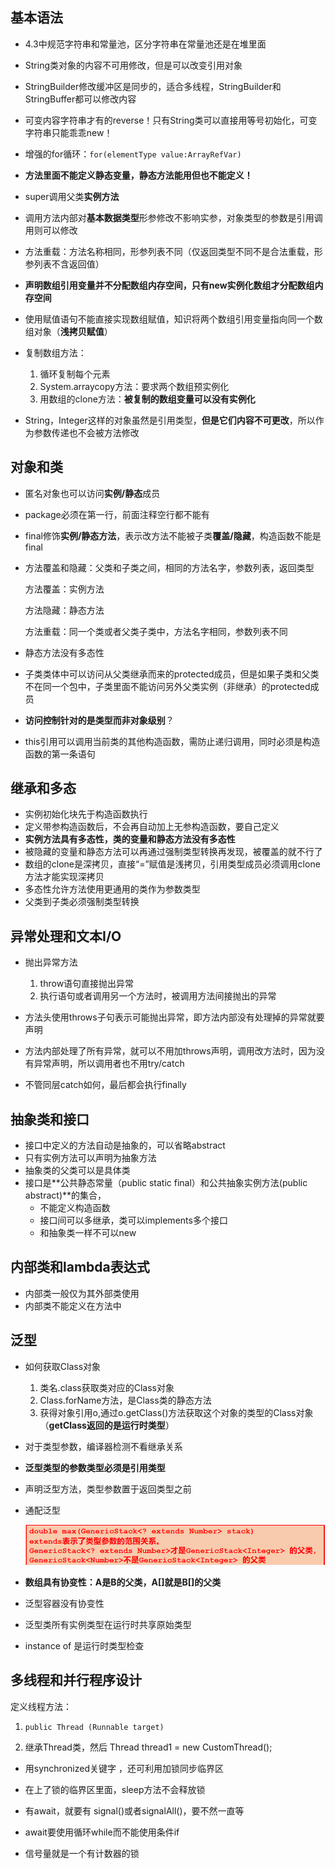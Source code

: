 ## 基本语法

* 4.3中规范字符串和常量池，区分字符串在常量池还是在堆里面
* String类对象的内容不可用修改，但是可以改变引用对象
* StringBuilder修改缓冲区是同步的，适合多线程，StringBuilder和StringBuffer都可以修改内容
* 可变内容字符串才有的reverse！只有String类可以直接用等号初始化，可变字符串只能乖乖new！
* 增强的for循环：`for(elementType value:ArrayRefVar)`
* **方法里面不能定义静态变量，静态方法能用但也不能定义！**
* super调用父类**实例方法**
* 调用方法内部对**基本数据类型**形参修改不影响实参，对象类型的参数是引用调用则可以修改
* 方法重载：方法名称相同，形参列表不同（仅返回类型不同不是合法重载，形参列表不含返回值）
* **声明数组引用变量并不分配数组内存空间，只有new实例化数组才分配数组内存空间**
* 使用赋值语句不能直接实现数组赋值，知识将两个数组引用变量指向同一个数组对象（**浅拷贝赋值**）

* 复制数组方法：
  1. 循环复制每个元素
  2. System.arraycopy方法：要求两个数组预实例化
  3. 用数组的clone方法：**被复制的数组变量可以没有实例化**
* String，Integer这样的对象虽然是引用类型，**但是它们内容不可更改**，所以作为参数传递也不会被方法修改

## 对象和类

* 匿名对象也可以访问**实例/静态**成员

* package必须在第一行，前面注释空行都不能有

* final修饰**实例/静态方法**，表示改方法不能被子类**覆盖/隐藏**，构造函数不能是final

* 方法覆盖和隐藏：父类和子类之间，相同的方法名字，参数列表，返回类型

  方法覆盖：实例方法

  方法隐藏：静态方法

  方法重载：同一个类或者父类子类中，方法名字相同，参数列表不同

* 静态方法没有多态性

* 子类类体中可以访问从父类继承而来的protected成员，但是如果子类和父类不在同一个包中，子类里面不能访问另外父类实例（非继承）的protected成员

* **访问控制针对的是类型而非对象级别**？

* this引用可以调用当前类的其他构造函数，需防止递归调用，同时必须是构造函数的第一条语句

## 继承和多态

* 实例初始化块先于构造函数执行
* 定义带参构造函数后，不会再自动加上无参构造函数，要自己定义
* **实例方法具有多态性，类的变量和静态方法没有多态性**
* 被隐藏的变量和静态方法可以再通过强制类型转换再发现，被覆盖的就不行了
* 数组的clone是深拷贝，直接“=”赋值是浅拷贝，引用类型成员必须调用clone方法才能实现深拷贝
* 多态性允许方法使用更通用的类作为参数类型
* 父类到子类必须强制类型转换

## 异常处理和文本I/O

* 抛出异常方法
  1. throw语句直接抛出异常
  2. 执行语句或者调用另一个方法时，被调用方法间接抛出的异常
* 方法头使用throws子句表示可能抛出异常，即方法内部没有处理掉的异常就要声明

* 方法内部处理了所有异常，就可以不用加throws声明，调用改方法时，因为没有异常声明，所以调用者也不用try/catch
* 不管同层catch如何，最后都会执行finally

## 抽象类和接口

* 接口中定义的方法自动是抽象的，可以省略abstract
* 只有实例方法可以声明为抽象方法
* 抽象类的父类可以是具体类
* 接口是**公共静态常量（public static final）和公共抽象实例方法(public abstract)**的集合，
  * 不能定义构造函数
  * 接口间可以多继承，类可以implements多个接口
  * 和抽象类一样不可以new

## 内部类和lambda表达式

* 内部类一般仅为其外部类使用
* 内部类不能定义在方法中

## 泛型

* 如何获取Class对象
  1. 类名.class获取类对应的Class对象
  2. Class.forName方法，是Class类的静态方法
  3. 获得对象引用o,通过o.getClass()方法获取这个对象的类型的Class对象（**getClass返回的是运行时类型**）

* 对于类型参数，编译器检测不看继承关系

* **泛型类型的参数类型必须是引用类型**

* 声明泛型方法，类型参数<E>置于返回类型之前

* 通配泛型

  <img src="./笔记图片/image-20220520170450602.png" alt="image-20220520170450602" style="zoom: 80%;" />

* **数组具有协变性：A是B的父类，A[]就是B[]的父类**

* 泛型容器没有协变性

* 泛型类所有实例类型在运行时共享原始类型
* instance of 是运行时类型检查

## 多线程和并行程序设计

定义线程方法：

1. ```
   public Thread (Runnable target)
   ```

2. 继承Thread类，然后 Thread thread1 = new CustomThread();

* 用synchronized关键字 ，还可利用加锁同步临界区
* 在上了锁的临界区里面，sleep方法不会释放锁
* 有await，就要有 signal()或者signalAll()，要不然一直等

* await要使用循环while而不能使用条件if 
* 信号量就是一个有计数器的锁